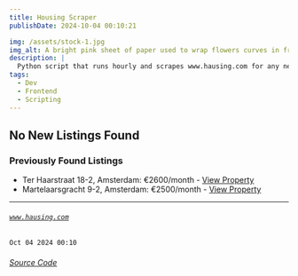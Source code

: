 ```yaml
---
title: Housing Scraper
publishDate: 2024-10-04 00:10:21

img: /assets/stock-1.jpg
img_alt: A bright pink sheet of paper used to wrap flowers curves in front of rich blue background
description: |
  Python script that runs hourly and scrapes www.hausing.com for any new properties.
tags:
  - Dev
  - Frontend
  - Scripting
---
```


## No New Listings Found

### Previously Found Listings
- Ter Haarstraat 18-2, Amsterdam: €2600/month - [View Property](https://www.hausing.com/properties-for-rent-amsterdam/ter-haarstraat-18-2-amsterdam)
- Martelaarsgracht 9-2, Amsterdam: €2500/month - [View Property](https://www.hausing.com/properties-for-rent-amsterdam/martelaarsgracht-9-2-amsterdam)
---

###### [`www.hausing.com`](https://www.hausing.com/properties-for-rent-amsterdam?sort-asc=price)

`Oct 04 2024 00:10`
###### [Source Code](https://github.com/celestegambardella/hausing-scraper)
